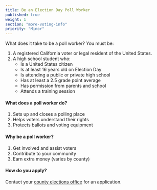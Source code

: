```yaml
---
title: Be an Election Day Poll Worker
published: true
weight: 1
section: "more-voting-info"
priority: "Minor"
---
```

What does it take to be a poll worker? You must be:  

1. A registered California voter or legal resident of the United States.
2. A high school student who:  
	- Is a United States citizen  
	- Is at least 16 years old on Election Day  
	- Is attending a public or private high school   
    - Has at least a 2.5 grade point average  
    - Has permission from parents and school  
    - Attends a training session  
    
#### What does a poll worker do?  
1. Sets up and closes a polling place  
2. Helps voters understand their rights  
3. Protects ballots and voting equipment  

#### Why be a poll worker?  
1. Get involved and assist voters  
2. Contribute to your community  
3. Earn extra money (varies by county)  

#### How do you apply?  
Contact your [county elections office](#section-election-office-contact) for an application.
